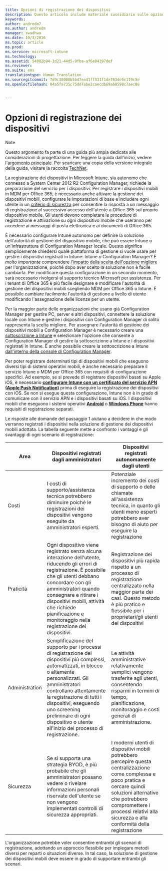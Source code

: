 ```yaml
---
title: Opzioni di registrazione dei dispositivi
description: Questo articolo include materiale sussidiario sulle opzioni di registrazione dei dispositivi quando si pianifica e si progetta una soluzione di gestione di dispositivi mobili tramite Enterprise Mobility + Security.
keywords: 
author: andredm7
ms.author: andredm
manager: swadhwa
ms.date: 10/3/2016
ms.topic: article
ms.prod: 
ms.service: microsoft-intune
ms.technology: 
ms.assetid: 54082b94-1d21-44d5-9fba-af6e04397def
ms.reviewer: 
ms.suite: ems
translationtype: Human Translation
ms.sourcegitcommit: 7d9c38008b5b47ea41ff331f1de763de5c119c5e
ms.openlocfilehash: 04a5fa735c75dd7abe2caecdb69a60598c7aec8e


---
```



# <a name="device-enrollment-options"></a>Opzioni di registrazione dei dispositivi

>[!NOTE]
>Questo argomento fa parte di una guida più ampia dedicata alle considerazioni di progettazione. Per leggere la guida dall'inizio, vedere l'[argomento principale](mdm-design-considerations-guide.md). Per scaricare una copia della versione integrale della guida, visitare la raccolta [TechNet](https://gallery.technet.microsoft.com/Mobile-Device-Management-7d401582).

La registrazione dei dispositivi in Microsoft Intune, sia autonomo che connesso a System Center 2012 R2 Configuration Manager, richiede la preparazione del servizio per i dispositivi. Per registrare i dispositivi mobili in MDM per Office 365, è necessario anche attivare la gestione dei dispositivi mobili, configurare le impostazioni di base e includere ogni utente in un [criterio di sicurezza](https://technet.microsoft.com/library/ms.o365.cc.newdevicepolicy.aspx) per consentire la risposta a un messaggio di registrazione al successivo accesso dell'utente a Office 365 sul proprio dispositivo mobile. Gli utenti devono completare le procedure di registrazione e attivazione su ogni dispositivo mobile che useranno per accedere ai messaggi di posta elettronica e ai documenti di Office 365.

È necessario configurare Intune autonomo per definire la soluzione dell'autorità di gestione del dispositivo mobile, che può essere Intune o un'infrastruttura di Configuration Manager locale. Questo significa semplicemente chiedersi quale piattaforma di gestione si vuole usare per gestire i dispositivi registrati in Intune: Intune *o* Configuration Manager? È *molto importante* comprendere [l'impatto della scelta dell'opzione migliore](/Intune/deploy-use/enroll-devices-in-microsoft-intune) per l'organizzazione, poiché dopo aver scelto la soluzione non è facile cambiarla. Per modificare questa configurazione in un secondo momento, sarà necessario rivolgersi al supporto tecnico Microsoft per assistenza. Per i tenant di Office 365 è più facile designare e modificare l'autorità di gestione dei dispositivi mobili scegliendo MDM per Office 365 o Intune. È possibile cambiare facilmente l'autorità di gestione a livello di utente modificando l'assegnazione delle licenze per un utente.

Per la maggior parte delle organizzazioni che usano già Configuration Manager per gestire PC, server e altri dispositivi, connettere la soluzione locale con Intune e gestire i dispositivi con Configuration Manager di solito rappresenta la scelta migliore. Per assegnare l'autorità di gestione dei dispositivi mobili a Configuration Manager è necessario creare una [sottoscrizione a Intune](https://portal.office.com/Signup/Signup.aspx?OfferId=40BE278A-DFD1-470a-9EF7-9F2596EA7FF9&dl=INTUNE_A&ali=1#0) e selezionare l'opzione che consente a Configuration Manager di gestire la sottoscrizione a Intune e i dispositivi registrati in Intune. È anche possibile creare la sottoscrizione a Intune [dall'interno della console di Configuration Manager](https://technet.microsoft.com/library/jj884158.aspx).

Per poter registrare determinati tipi di dispositivi mobili che eseguono diversi tipi di sistemi operativi mobili, è anche necessario preparare il servizio Intune o MDM per Office 365 con requisiti di configurazione specifici. Ad esempio, se si prevede di registrare dispositivi basati su Apple iOS, è necessario **[configurare Intune con un certificato del servizio APN (Apple Push Notification)](https://technet.microsoft.com/library/dn408185.aspx)** prima di eseguire la registrazione dei dispositivi con iOS. Se non si esegue questa configurazione, Intune non è in grado di comunicare con il servizio APN e i dispositivi basati su iOS. I dispositivi mobili che eseguono i sistemi operativi **[Android](https://technet.microsoft.com/library/dn764960.aspx)** o **[Windows Phone](https://technet.microsoft.com/library/dn764959.aspx)** hanno requisiti di registrazione separati.

Le risposte alle domande del passaggio 1 aiutano a decidere in che modo verranno registrati i dispositivi nella soluzione di gestione dei dispositivi mobili adottata. La tabella seguente mette a confronto i vantaggi e gli svantaggi di ogni scenario di registrazione:

| Area  | Dispositivi registrati dagli amministratori | Dispositivi registrati autonomamente dagli utenti |
| ------------- | ------------- | ------------ |
| Costi | I costi di supporto/assistenza tecnica potrebbero diminuire poiché le registrazioni dei dispositivi vengono eseguite da amministratori esperti. | Potenziale incremento dei costi di supporto o delle chiamate all'assistenza tecnica, in quanto gli utenti meno esperti potrebbero aver bisogno di aiuto per eseguire la registrazione |
| Praticità  | Ogni dispositivo viene registrato senza alcuna interazione dell'utente, riducendo gli errori di registrazione. È possibile che gli utenti debbano concordare con gli amministratori quando consegnare e ritirare i dispositivi mobili, attività che richiede pianificazione e monitoraggio nella registrazione dei dispositivi.| Registrazione dei dispositivi più rapida rispetto a un processo di registrazione centralizzato nella maggior parte dei casi. Questo metodo è più pratico e flessibile per i proprietari/gli utenti dei dispositivi |
| Administration | Semplificazione del supporto per i processi di registrazione dei dispositivi più complessi, automatizzati, in blocco o altamente personalizzati. Gli amministratori controllano attentamente la registrazione di tutti i dispositivi, eseguendo uno screening preliminare di ogni dispositivo o utente all'inizio del processo di registrazione. | Le attività amministrative relativamente semplici vengono trasferite agli utenti, consentendo risparmi in termini di tempo, pianificazione, monitoraggio e costi generali di amministrazione. |
| Sicurezza | Se si supporta una strategia BYOD, è più probabile che gli amministratori possano vedere o rivelare informazioni personali riservate dell'utente se non vengono implementati controlli di sicurezza appropriati. | I moderni utenti di dispositivi mobili potrebbero percepire questa centralizzazione come complessa e poco pratica e cercare quindi soluzioni alternative che potrebbero compromettere i processi relativi alla sicurezza e alla conformità della registrazione |

L'organizzazione potrebbe voler consentire entrambi gli scenari di registrazione, adottando un approccio flessibile per impiegare metodi diversi per reparti o situazioni diverse. In tal caso, la soluzione di gestione dei dispositivi mobili deve essere in grado di supportare entrambi gli scenari.



<!--HONumber=Nov16_HO4-->


